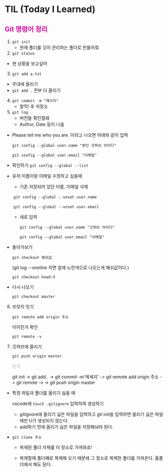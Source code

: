 # TIL (Today I Learned)



## <span style="color:#DF01A5">Git 명령어 정리</span>

1. `git init`
   - 현재 폴더를 깃이 관리하는 폴더로 만들어줘
2.  `git status`
   - 현 상황을 보고싶어
3.  `git add a.txt`
   - 무대에 올리기 
   - `git add .` 전부 다 올리기
4. `git commit -m "메시지"`
   - 찰칵! 후 저장소
5. `git log`
   - 버전들 확인할래
   - Author, Date 등이 나옴

* Please tell me who you are. 이라고 나오면 아래와 같이 입력

  `git config --global user.name "본인 깃허브 아이디"`

  `git config --global user.email "이메일"`

* 확인하기 `git config --global --list` 

* 유저 이름이랑 이메일 수정하고 싶을때

  - 기존 저장되어 있던 이름, 이메일 삭제 

  ​       `git config --global --unset user.name`

  ​       `git config --global --unset user.email`

  - 새로 입력

    `git config --global user.name "깃허브 아이디"`

    `git config --global user.email "이메일"`

* 돌아가보기

  `git checkout 해쉬값`

   (git log --oneline 치면 앞에 노란색으로 나오는게 해쉬값이다.)

  `git checkout head~3`

* 다시 나오기

  `git checkout master`

6. 브릿지 잇기

   `git remote add origin 주소`

   이어진거 확인

   `git remote -v`

7. 깃허브에 올리기

   `git push origin master`

   

   <span style="color:thistle">**순서**</span>

   git init -> git add . -> git commit -m'메세지' -> git remote add origin 주소 -> git remote -v -> git push origin master 

   

* 특정 파일과 폴더를 올리기 싫을 때

   vscode에 `touch .gitignore`  입력하여 생성하기

  - gitignore에 올리기 싫은 파일을 입력하고 git init을 입력하면 올리기 싫은 파일에만 U가 생성되지 않는다. 
  - add하기 전에 올리기 싫은 파일을 저장해놔야 된다.

* `git clone 주소`

  -  복제된 폴더 자체를 이 장소로 가져와죠!

  - 복제할때 폴더째로 복제해 오기 때문에 그 장소로 복제한 폴더를 가져온다. 홈폴더에서 해도 된다.

    

